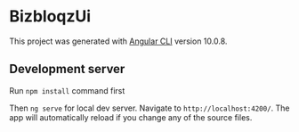 # BizbloqzUi

This project was generated with [Angular CLI](https://github.com/angular/angular-cli) version 10.0.8.

## Development server

Run `npm install` command first

Then `ng serve` for local dev server. Navigate to `http://localhost:4200/`. The app will automatically reload if you change any of the source files.

